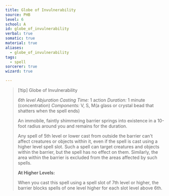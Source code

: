 ```yaml
---
title: Globe of Invulnerability
source: PHB
level: 6
school: A
id: globe_of_invulnerability
verbal: true
somatic: true
material: true
aliases:
  - globe_of_invulnerability
tags:
  - spell
sorcerer: true
wizard: true

---
```

>[!tip] Globe of Invulnerability
>
> *6th level Abjuration*
> *Casting Time:* 1 action
> *Duration:* 1 minute (concentration)
> *Components:* V, S, M(a glass or crystal bead that shatters when the spell ends)
>
>An immobile, faintly shimmering barrier springs into existence in a 10-foot radius around you and remains for the duration.
>
>Any spell of 5th level or lower cast from outside the barrier can't affect creatures or objects within it, even if the spell is cast using a higher level spell slot. Such a spell can target creatures and objects within the barrier, but the spell has no effect on them. Similarly, the area within the barrier is excluded from the areas affected by such spells.
>
>**At Higher Levels:**
>
>When you cast this spell using a spell slot of 7th level or higher, the barrier blocks spells of one level higher for each slot level above 6th.
>

